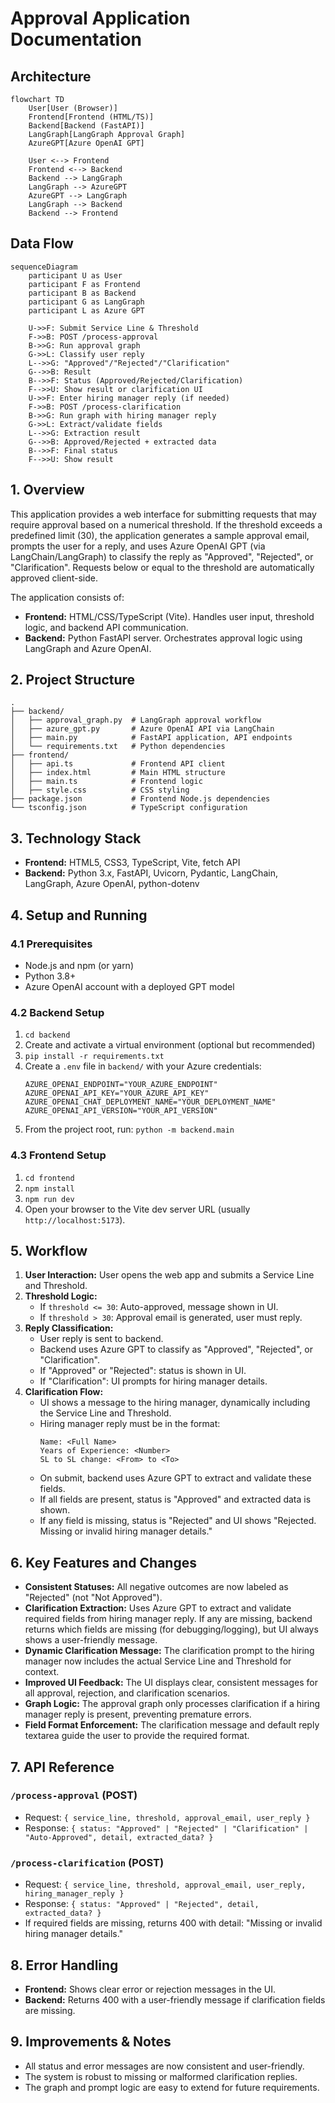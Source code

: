# Approval Application Documentation

## Architecture

```mermaid
flowchart TD
    User[User (Browser)]
    Frontend[Frontend (HTML/TS)]
    Backend[Backend (FastAPI)]
    LangGraph[LangGraph Approval Graph]
    AzureGPT[Azure OpenAI GPT]

    User <--> Frontend
    Frontend <--> Backend
    Backend --> LangGraph
    LangGraph --> AzureGPT
    AzureGPT --> LangGraph
    LangGraph --> Backend
    Backend --> Frontend
```

## Data Flow

```mermaid
sequenceDiagram
    participant U as User
    participant F as Frontend
    participant B as Backend
    participant G as LangGraph
    participant L as Azure GPT

    U->>F: Submit Service Line & Threshold
    F->>B: POST /process-approval
    B->>G: Run approval graph
    G->>L: Classify user reply
    L-->>G: "Approved"/"Rejected"/"Clarification"
    G-->>B: Result
    B-->>F: Status (Approved/Rejected/Clarification)
    F-->>U: Show result or clarification UI
    U->>F: Enter hiring manager reply (if needed)
    F->>B: POST /process-clarification
    B->>G: Run graph with hiring manager reply
    G->>L: Extract/validate fields
    L-->>G: Extraction result
    G-->>B: Approved/Rejected + extracted data
    B-->>F: Final status
    F-->>U: Show result
```

## 1. Overview

This application provides a web interface for submitting requests that may require approval based on a numerical threshold. If the threshold exceeds a predefined limit (30), the application generates a sample approval email, prompts the user for a reply, and uses Azure OpenAI GPT (via LangChain/LangGraph) to classify the reply as "Approved", "Rejected", or "Clarification". Requests below or equal to the threshold are automatically approved client-side.

The application consists of:

- **Frontend:** HTML/CSS/TypeScript (Vite). Handles user input, threshold logic, and backend API communication.
- **Backend:** Python FastAPI server. Orchestrates approval logic using LangGraph and Azure OpenAI.

## 2. Project Structure

```
.
├── backend/
│   ├── approval_graph.py  # LangGraph approval workflow
│   ├── azure_gpt.py       # Azure OpenAI API via LangChain
│   ├── main.py            # FastAPI application, API endpoints
│   └── requirements.txt   # Python dependencies
├── frontend/
│   ├── api.ts             # Frontend API client
│   ├── index.html         # Main HTML structure
│   ├── main.ts            # Frontend logic
│   ├── style.css          # CSS styling
├── package.json           # Frontend Node.js dependencies
└── tsconfig.json          # TypeScript configuration
```

## 3. Technology Stack

- **Frontend:** HTML5, CSS3, TypeScript, Vite, fetch API
- **Backend:** Python 3.x, FastAPI, Uvicorn, Pydantic, LangChain, LangGraph, Azure OpenAI, python-dotenv

## 4. Setup and Running

### 4.1 Prerequisites
- Node.js and npm (or yarn)
- Python 3.8+
- Azure OpenAI account with a deployed GPT model

### 4.2 Backend Setup
1.  `cd backend`
2.  Create and activate a virtual environment (optional but recommended)
3.  `pip install -r requirements.txt`
4.  Create a `.env` file in `backend/` with your Azure credentials:
    ```env
    AZURE_OPENAI_ENDPOINT="YOUR_AZURE_ENDPOINT"
    AZURE_OPENAI_API_KEY="YOUR_AZURE_API_KEY"
    AZURE_OPENAI_CHAT_DEPLOYMENT_NAME="YOUR_DEPLOYMENT_NAME"
    AZURE_OPENAI_API_VERSION="YOUR_API_VERSION"
    ```
5.  From the project root, run: `python -m backend.main`

### 4.3 Frontend Setup
1.  `cd frontend`
2.  `npm install`
3.  `npm run dev`
4.  Open your browser to the Vite dev server URL (usually `http://localhost:5173`).

## 5. Workflow

1. **User Interaction:** User opens the web app and submits a Service Line and Threshold.
2. **Threshold Logic:**
   - If `threshold <= 30`: Auto-approved, message shown in UI.
   - If `threshold > 30`: Approval email is generated, user must reply.
3. **Reply Classification:**
   - User reply is sent to backend.
   - Backend uses Azure GPT to classify as "Approved", "Rejected", or "Clarification".
   - If "Approved" or "Rejected": status is shown in UI.
   - If "Clarification": UI prompts for hiring manager details.
4. **Clarification Flow:**
   - UI shows a message to the hiring manager, dynamically including the Service Line and Threshold.
   - Hiring manager reply must be in the format:
     ```
     Name: <Full Name>
     Years of Experience: <Number>
     SL to SL change: <From> to <To>
     ```
   - On submit, backend uses Azure GPT to extract and validate these fields.
   - If all fields are present, status is "Approved" and extracted data is shown.
   - If any field is missing, status is "Rejected" and UI shows "Rejected. Missing or invalid hiring manager details."

## 6. Key Features and Changes

- **Consistent Statuses:** All negative outcomes are now labeled as "Rejected" (not "Not Approved").
- **Clarification Extraction:** Uses Azure GPT to extract and validate required fields from hiring manager reply. If any are missing, backend returns which fields are missing (for debugging/logging), but UI always shows a user-friendly message.
- **Dynamic Clarification Message:** The clarification prompt to the hiring manager now includes the actual Service Line and Threshold for context.
- **Improved UI Feedback:** The UI displays clear, consistent messages for all approval, rejection, and clarification scenarios.
- **Graph Logic:** The approval graph only processes clarification if a hiring manager reply is present, preventing premature errors.
- **Field Format Enforcement:** The clarification message and default reply textarea guide the user to provide the required format.

## 7. API Reference

### `/process-approval` (POST)
- Request: `{ service_line, threshold, approval_email, user_reply }`
- Response: `{ status: "Approved" | "Rejected" | "Clarification" | "Auto-Approved", detail, extracted_data? }`

### `/process-clarification` (POST)
- Request: `{ service_line, threshold, approval_email, user_reply, hiring_manager_reply }`
- Response: `{ status: "Approved" | "Rejected", detail, extracted_data? }`
- If required fields are missing, returns 400 with detail: "Missing or invalid hiring manager details."

## 8. Error Handling
- **Frontend:** Shows clear error or rejection messages in the UI.
- **Backend:** Returns 400 with a user-friendly message if clarification fields are missing.

## 9. Improvements & Notes
- All status and error messages are now consistent and user-friendly.
- The system is robust to missing or malformed clarification replies.
- The graph and prompt logic are easy to extend for future requirements.